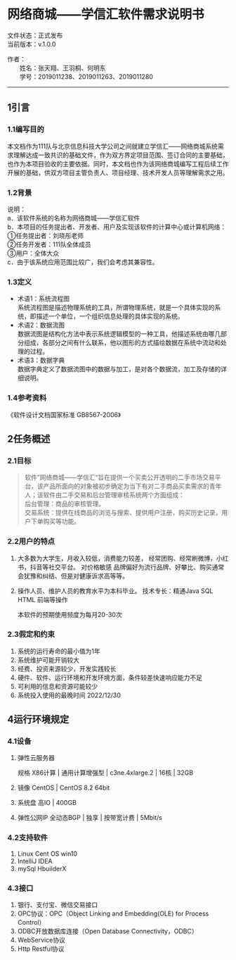 # 网络商城——学信汇软件需求说明书

文件状态：正式发布   
当前版本：v.1.0.0

作者：  
&emsp;&emsp;姓名：张天翔、王羽桐、何明东  
&emsp;&emsp;学号：2019011238、2019011263、2019011280

   ---------

## 1引言
### 1.1编写目的
本文档作为111队与北京信息科技大学公司之间就建立学信汇——网络商城系统需求理解达成一致共识的基础文件，作为双方界定项目范围、签订合同的主要基础，也作为本项目验收的主要依据。同时，本文档也作为该网络商城编写工程后续工作开展的基础，供双方项目主管负责人、项目经理、技术开发人员等理解需求之用。
### 1.2背景
说明：  
a．该软件系统的名称为网络商城——学信汇软件  
b．本项目的任务提出者、开发者、用户及实现该软件的计算中心或计算机网络：  
①任务提出者：刘晓彤老师  
②任务开发者：111队全体成员  
③用户：全体大众  
c．由于该系统应用范围比较广，我们会考虑其兼容性。
### 1.3定义
- 术语1：系统流程图  
  系统流程图是描述物理系统的工具，所谓物理系统，就是一个具体实现的系统，即描述一个单位，一个组织信息处理的具体实现的系统。
- 术语2：数据流图  
  数据流图是结构化方法中表示系统逻辑模型的一种工具，他描述系统由哪几部分组成，各部分之间有什么联系，他以图形的方式描绘数据在系统中流动和处理的过程。
- 术语3：数据字典  
  数据字典定义了数据流图中的数据与加工，是对各个数据流，加工及存储的详细说明。
### 1.4参考资料
《软件设计文档国家标准 GB8567-2006》
## 2任务概述
### 2.1目标
>软件”网络商城——学信汇“旨在提供一个买卖公开透明的二手市场交易平台，该产品所面向的对象被初步确定为当下有对二手商品买卖需求的青年人；该软件由二手交易和后台管理审核系统两个方面组成：  
后台管理：商品的审核管理。  
> 交易系统：提供在线商品的浏览与搜索、提供用户注册，购买历史记录，用户下单购买等功能。
### 2.2用户的特点
1. 大多数为大学生，月收入较低，消费能力较差， 经常团购、经常刷微博，小红书，抖音等社交平台。
   对价格敏感 品牌偏好为流行品牌、好攀比、购买通常会犹豫和纠结、但是对健康诉求高等等。

2. 操作人员、维护人员的教育水平为本科毕业。 技术专长：精通Java SQL HTML 前端等操作

   本软件的预期使用频度为每月20-30次
### 2.3假定和约束
1. 系统的运行寿命的最小值为1年
2. 系统维护可能开销较大
3. 经费、投资来源较少，开发实践较长
4. 硬件、软件、运行环境和开发环境方面，条件较差快速响应能力不足
5. 可利用的信息和资源可能较少
6. 系统投入使用的最晚时间 2022/12/30



## 4运行环境规定
### 4.1设备
1. 弹性云服务器

   规格 X86计算 | 通用计算增强型 | c3ne.4xlarge.2 | 16核 | 32GB

2. 镜像
   CentOS | CentOS 8.2 64bit

3. 系统盘
   高IO | 400GB

4. 弹性公网IP
   全动态BGP | 独享 | 按带宽计费 | 5Mbit/s

### 4.2支持软件
1. Linux Cent OS win10
2. IntelliJ IDEA
3. mySql HbuilderX
### 4.3接口
1) 银行、支付宝、微信交易接口
2) OPC协议：OPC（Object Linking and Embedding(OLE) for Process Control）
3) ODBC开放数据库连接（Open Database Connectivity，ODBC）
4) WebService协议
5) Http Restful协议